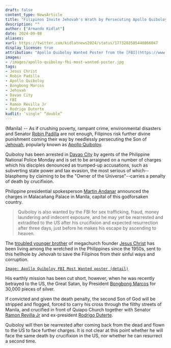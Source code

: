```yaml
---
draft: false
content_type: NewsArticle
title: "Filipinos Invite Jehovah's Wrath by Persecuting Apollo Quiboloy, the Son of God"
description: ""
author: ["Armando Kidlat"]
date: 2024-09-08
aliases:
xurl: https://twitter.com/kidlatnews2024/status/1773283505448866047
display_license: true
attribution: "Apollo Quiboloy Wanted Poster from the [FBI](https://www.fbi.gov/wanted/human-trafficking/apollo-carreon-quiboloy)."
images:
- /images/apollo-quiboloy-fbi-most-wanted-poster.jpg
tags:
- Jesus Christ
- Robin Padilla
- Apollo Quiboloy
- Bongbong Marcos
- Jehovah
- Davao City
- FBI
- Ramon Revilla Jr
- Rodrigo Duterte
kudlit: ‘single’ “double”
---
```

(Manila) -- As if crushing poverty, rampant crime, environmental disasters and Senator [Robin Padilla](/tags/robin-padilla) are not enough, Filipinos risk further divine punishment coming their way by needlessly persecuting the Son of [Jehovah](/tags/jehovah), popularly known as [Apollo Quiboloy](/tags/apollo-quiboloy).

Quiboloy has been arrested in [Davao City](/tags/davao-city) by agents of the Philippine National Police Monday and is set to be arraigned on a number of charges which his disciples denounced as trumped-up accusations, such as subverting state power and tax evasion, the most serious of which--blasphemy by claiming to be the "Owner of the Universe"--carries a penalty of death by crucifixion.

Philippine presidential spokesperson [Martin Andanar](/tags/martin-andanar) announced the charges in Malacañang Palace in Manila, capital of this godforsaken country.

>Quiboloy is also wanted by the FBI for sex trafficking, fraud, money laundering and indecent exposure, and he may yet be rearrested and extradited to the US after his crucifixion and expected resurrection after three days, just before he makes his escape by ascending to heaven.

The [troubled younger brother](/news/jesus-christ-confirms-sibling-apollo-quiboloys-divinity-inferiority-complex/) of megachurch founder [Jesus Christ](/tags/jesus-christ) has been living among the wretched in the Philippines since the 1950s, sent to this hellhole by Jehovah to save the Filipinos from their sinful ways and corruption.

[`Image: Apollo Quiboloy FBI Most Wanted poster (detail)`](/images/apollo-quiboloy-fbi-most-wanted-poster.jpg)

His earthly mission has been cut short, however, when he was recently betrayed to the US, the Great Satan, by President [Bongbong Marcos](/tags/bongbong-marcos) for 30,000 pieces of silver.

If convicted and given the death penalty, the second Son of God will be stripped and flogged, forced to carry his cross through the filthy streets of Manila, and crucified in front of Quiapo Church together with Senator [Ramon Revilla Jr](/tags/ramon-revilla-jr/) and ex-president [Rodrigo Duterte](/tags/rodrigo-duterte/).

Quiboloy will then be rearrested after coming back from the dead and flown to the US to face further charges. It is not clear at this point whether he will face the same death by crucifixion in the US, nor whether he can resurrect a second time.
